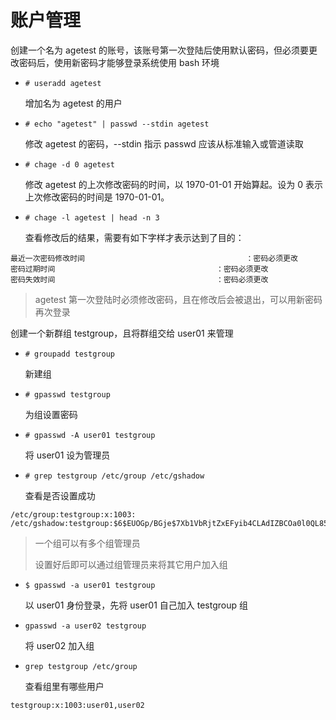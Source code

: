 # 账户管理

创建一个名为 agetest 的账号，该账号第一次登陆后使用默认密码，但必须要更改密码后，使用新密码才能够登录系统使用 bash 环境

- `# useradd agetest` 

    增加名为 agetest 的用户

- `# echo "agetest" | passwd --stdin agetest` 

    修改 agetest 的密码，--stdin 指示 passwd 应该从标准输入或管道读取

- `# chage -d 0 agetest` 

    修改 agetest 的上次修改密码的时间，以 1970-01-01 开始算起。设为 0 表示上次修改密码的时间是 1970-01-01。

- `# chage -l agetest | head -n 3` 

    查看修改后的结果，需要有如下字样才表示达到了目的：

```
最近一次密码修改时间                                    ：密码必须更改
密码过期时间                                    ：密码必须更改
密码失效时间                                    ：密码必须更改
```

> agetest 第一次登陆时必须修改密码，且在修改后会被退出，可以用新密码再次登录

创建一个新群组 testgroup，且将群组交给 user01 来管理

- `# groupadd testgroup` 

    新建组

- `# gpasswd testgroup` 

    为组设置密码

- `# gpasswd -A user01 testgroup` 

    将 user01 设为管理员

- `# grep testgroup /etc/group /etc/gshadow` 

    查看是否设置成功

```
/etc/group:testgroup:x:1003:
/etc/gshadow:testgroup:$6$EUOGp/BGje$7Xb1VbRjtZxEFyib4CLAdIZBCOa0l0QL853cSFoS.d5F0EEAxo9ydUJW/O.erSgpdwhgt.tiKekYP1qTnwqDW/:user01:
```

> 一个组可以有多个组管理员
>
> 设置好后即可以通过组管理员来将其它用户加入组

- `$ gpasswd -a user01 testgroup` 

    以 user01 身份登录，先将 user01 自己加入 testgroup 组

- `gpasswd -a user02 testgroup` 

    将 user02 加入组

- `grep testgroup /etc/group` 

    查看组里有哪些用户

```
testgroup:x:1003:user01,user02
```

